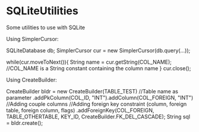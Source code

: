 SQLiteUtilities
===============

Some utilities to use with SQLite

Using SimplerCursor:

SQLiteDatabase db;
SimplerCursor cur = new SimplerCursor(db.query(...));

while(cur.moveToNext()){
  String name = cur.getString(COL_NAME); //COL_NAME is a String constant containing the column name
}
cur.close();

Using CreateBuilder:

CreateBuilder bldr = new CreateBuilder(TABLE_TEST) //Table name as parameter
		                    .addPkColumn(COL_ID, "INT").addColumn(COL_FOREIGN, "INT") //Adding couple columns
		                    //Adding foreign key constraint (column, foreign table, foreign column, flags)
		                    .addForeignKey(COL_FOREIGN, TABLE_OTHERTABLE, KEY_ID, CreateBuilder.FK_DEL_CASCADE);
String sql = bldr.create();
